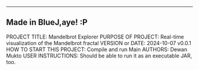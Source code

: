 ------------------------------------------------------------------------
Made in BlueJ,aye! :P
------------------------------------------------------------------------

PROJECT TITLE: Mandelbrot Explorer
PURPOSE OF PROJECT: Real-time visualization of the Mandelbrot fractal
VERSION or DATE: 2024-10-07 v0.0.1
HOW TO START THIS PROJECT: Compile and run Main
AUTHORS: Dewan Mukto
USER INSTRUCTIONS: Should be able to run it as an executable JAR, too.